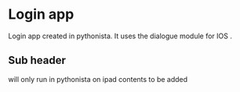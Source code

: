 # Login app
Login app created in pythonista.
It uses the dialogue module for IOS .

## Sub header
will only run in pythonista on ipad
contents to be added